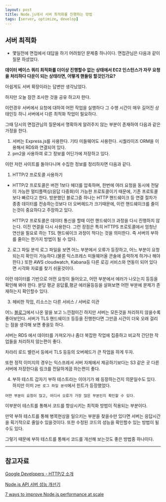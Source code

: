 ```yaml
---
layout: post
title: Node.js에서 서버 최적화를 진행하는 방법
tags: [server, optimize, develop]
---
```


## 서버 최적화
- 몇일전에 면접에서 대답을 하기 어려웠던 문제중 하나이다. 
면접관님은 다음과 같이 질문 하셨었다.

**데이터 베이스 쿼리 최적화를 더이상 진행할수 없는 상태에서 EC2 인스턴스가 자꾸 요청을 처리하다 다운이 되는 상태라면, 어떻게 핸들링 할것인가요?**

아쉽게도 서버 확장이라는 답변만 생각났었다.

하지만 오늘 잠깐 조사한 것을 공유 하고자 한다.

이런경우 서버에서 요청에 대하여 어떤 작업을 실행하다 그 수행 시간이 매우 길어진 상태인듯 하니
서버에서 다른 최적화 작업이 필요하다. 

그때 당시의 면접관님의 질문에서 명확하게 알려주지 않는 부분이 존재하여 다음과 같은 가정을 한다.

1. 서버는 Express.js를 사용한다. 기타 미들웨어도 사용한다. 시퀄라이즈 ORM을 이용해서 RDS와 연결되어 있다.
2. pm2을 사용하여 로그 정보를 어딘가에 저장하고 있다.

이런 저런 사이트를 돌아다니며 수집한 정보를 정리하자면 다음과 같다.
1. HTTP/2 프로토콜 사용하기
- HTTP/2 프로토콜은 버전 1보다 헤더를 압축하며, 한번에 여러 요청을 동시에 전달이 가능한 멀티플렉싱(응답 다중화)이 가능한 프로토콜이기 때문에, 기존  프로토콜보다 빠르다고 한다.
  방분했던 블로그중 하나는 HTTP 핸드쉐이크 등 연결 절차가 종종 데이터를 전송하는것보다 더 오버헤드가 크기때문에, 이런 핸드쉐이크를 줄이는것이 중요하다고 주장하고 있다.

  HTTP/2 프로토콜은 데이터 통신을 할때 이런 핸드쉐이크 과정을 다시 진행하지 않는다. 이전 연결을 다시 사용한다. 그런 장점은 특히 HTTPS 프로토콜에서 엄청난 연산을 필요로 하는 TSL 핸드쉐이크 과정이 적다는 것을 의미한다. 즉 서버의 부하를 줄이는 한가지 방법이 될 수 있다.

2. 로그 파일 분석
  로그 파일을 보면 어느 부분에서 오류가 등장하고, 어느 부분이 요청되는지 확인이 가능하다.(물론 익스프레스 미들웨어올 콘솔에 출력하게 하거나 해야 한다.)
  또한 AWS cloudwatch, Kabana등 다른 로깅 서비스와 연동이 되어 있다면 시각화 자료를 찾기 쉬울것이다.

  이런 데이터를 기반으로 어떤 요청이 들어오고, 어떤 부분에서 에러가 나오는지 등등을 확인해 봐야 한다. 분당 평균 응답률,평균 에러율등등을 살펴보면 어떤 부분에 문제가 존재하는지 확인할수 있다.

3. 헤비한 작업, 리소스는 다른 서비스 / 서버로 이관

  어느 [블로그](https://blog.ull.im/engineering/2019/03/31/node-js-production-best-practices.html)에서 나온 말을 보고 느낀점이긴 하지만 서버는 모든것을 처리하지 않을수록 좋아보인다. 서버가 TLS 핸드쉐이크 등등을 진행한다면 그만큼 시간이 더욱 오래 걸리는 점을 생각해 보면 좋을듯 하다. 

  서버는 RDS 에서 데이터를 가져오거나 좀더 복잡한 작업에 집중하고 비교적 간단한 작업들을 처리하지 않는편이 좋다.

  차라리 로드 밸런서 등에서 TLS 등등의 오버헤드가 큰 작업을 하게 두자. 

  또한 정적 이미지의 경우는 익스프레서 서버 자체에서 제공하기보다는 S3 같은 곳 다른 서버에 저장한다음 링크를 전달하게끔 하는편이 좋다.

4. 부하 테스트
  갑자기 부하 테스트라는 이야기가 왜 등장하는건지 의문일수도 있다.
  하지만 이미 `2번 로그 파일 분석`에서 힌트가 등장했었다.

  `어떤 부분이 요청이 많고, 어디서 오류가 가장 많은 부분인지 확인할 수 있다.`

  이부분이 테스트를 통해서 코드를 향상시키는 최적화 방법이 적용되는 부분이다.

  만약 부하 테스트를 통해 병목현상을 일으키는 부분을 찾을수만 있다면 서버는 응답시간을 획기적으로 줄일수 있을것이다. 또한 수정된 코드의 성능을 확인할수 있는 방법이 될수도 있다.

  그렇기 때문에 부하 테스트를 통해서 코드를 개선해 보는것도 좋은 방법중 하나이다.

___

## 참고자료
[Google Developers - HTTP/2 소개](https://developers.google.com/web/fundamentals/performance/http2?hl=ko)

[Node.js API 서버 성능 개선기](https://www.slideshare.net/rockdoli/nodejs-api-81809292)

[7 ways to improve Node.js performance at scale](https://blog.logrocket.com/7-ways-to-improve-node-js-performance-at-scale/)